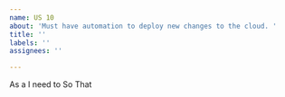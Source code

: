 ```yaml
---
name: US 10
about: 'Must have automation to deploy new changes to the cloud. '
title: ''
labels: ''
assignees: ''

---
```


As a
I need to
So That
